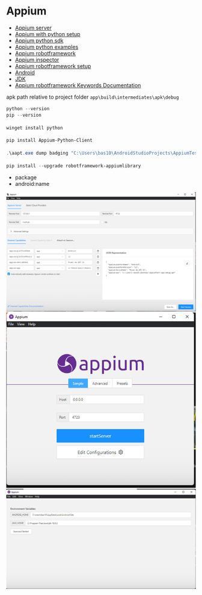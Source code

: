 # Appium

- [Appium server](https://github.com/appium/appium-desktop/releases/tag/v1.22.3-4)
- [Appium with python setup](https://qxf2.com/blog/appium-mobile-automation/)
- [Appium python sdk](https://github.com/appium/python-client)
- [Appium python examples](https://github.com/appium/python-client/tree/master/test/functional/android)
- [Appium robotframework](https://github.com/serhatbolsu/robotframework-appiumlibrary)
- [Appium inspector](https://github.com/appium/appium-inspector/releases/tag/v2022.7.1)
- [Appium robotframework setup](https://www.linkedin.com/pulse/step-appium-automation-using-robot-framework-amr-khamis)
- [Android](https://developer.android.com/studio)
- [JDK](https://www.oracle.com/java/technologies/downloads/)
- [Appium robotframework Keywords Documentation](https://serhatbolsu.github.io/robotframework-appiumlibrary/AppiumLibrary.html)

apk path relative to project folder
`app\build\intermediates\apk\debug`

```powershell
python --version
pip --version

winget install python

pip install Appium-Python-Client

.\aapt.exe dump badging "C:\Users\bas10\AndroidStudioProjects\AppiumTestApp\app\build\intermediates\apk\debug\app-debug.apk"

pip install --upgrade robotframework-appiumlibrary
```

- package
- android:name

![](2022-08-10-21-09-32.png)
![](2022-08-10-21-10-02.png)
![](2022-08-10-21-10-21.png)
